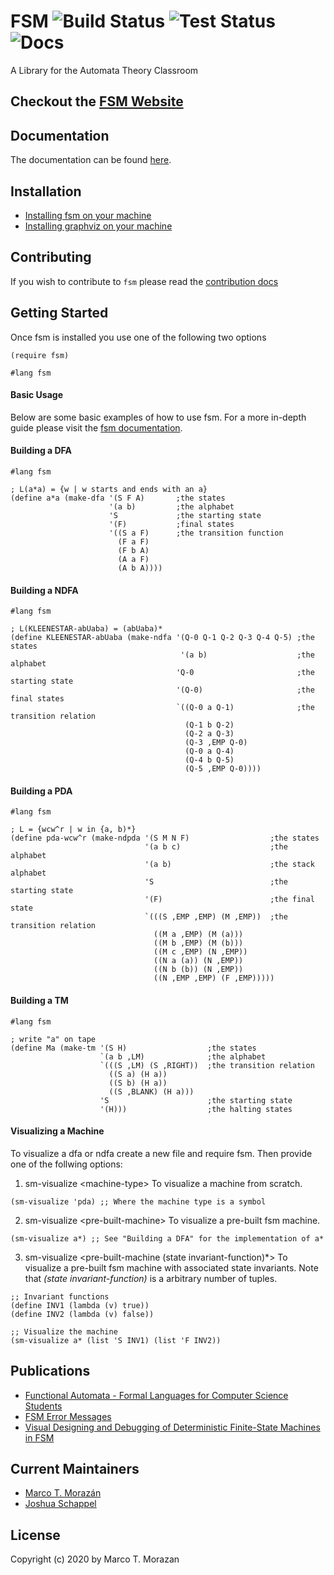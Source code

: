 # FSM   ![Build Status](https://github.com/morazanm/fsm/actions/workflows/build.yml/badge.svg) ![Test Status](https://github.com/morazanm/fsm/actions/workflows/ci.yml/badge.svg) ![Docs](https://github.com/morazanm/fsm/actions/workflows/docs.yml/badge.svg)
A Library for the Automata Theory Classroom


## Checkout the [FSM Website](https://morazanm.github.io/fsm/)


## Documentation
The documentation can be found  [here](https://morazanm.github.io/fsm/fsm/index.html).


## Installation
- [Installing fsm on your machine](fsm-docs/readmes/fsm_install.md)
- [Installing graphviz on your machine](fsm-gviz/README.md)


## Contributing
If you wish to contribute to `fsm` please read the [contribution docs](fsm-docs/readmes/contribute.md)


## Getting Started
Once fsm is installed you use one of the following two options
```racket
(require fsm)
```
```racket
#lang fsm
```

#### Basic Usage
Below are some basic examples of how to use fsm. For a more in-depth guide please visit the [fsm documentation](https://htmlpreview.github.io/?https://github.com/morazanm/fsm/blob/master/fsm.html).

#### Building a DFA
```racket
#lang fsm 

; L(a*a) = {w | w starts and ends with an a}
(define a*a (make-dfa '(S F A)       ;the states
                      '(a b)         ;the alphabet
                      'S             ;the starting state
                      '(F)           ;final states
                      '((S a F)      ;the transition function
                        (F a F)
                        (F b A)
                        (A a F)
                        (A b A))))
```

#### Building a NDFA
```racket
#lang fsm

; L(KLEENESTAR-abUaba) = (abUaba)*
(define KLEENESTAR-abUaba (make-ndfa '(Q-0 Q-1 Q-2 Q-3 Q-4 Q-5) ;the states
                                      '(a b)                    ;the alphabet
                                     'Q-0                       ;the starting state
                                     '(Q-0)                     ;the final states
                                     `((Q-0 a Q-1)              ;the transition relation
                                       (Q-1 b Q-2)
                                       (Q-2 a Q-3)
                                       (Q-3 ,EMP Q-0)
                                       (Q-0 a Q-4)
                                       (Q-4 b Q-5)
                                       (Q-5 ,EMP Q-0))))
```
#### Building a PDA
```racket
#lang fsm

; L = {wcw^r | w in {a, b)*}
(define pda-wcw^r (make-ndpda '(S M N F)                  ;the states
                              '(a b c)                    ;the alphabet
                              '(a b)                      ;the stack alphabet
                              'S                          ;the starting state
                              '(F)                        ;the final state
                              `(((S ,EMP ,EMP) (M ,EMP))  ;the transition relation
                                ((M a ,EMP) (M (a)))
                                ((M b ,EMP) (M (b)))
                                ((M c ,EMP) (N ,EMP))
                                ((N a (a)) (N ,EMP))
                                ((N b (b)) (N ,EMP))
                                ((N ,EMP ,EMP) (F ,EMP)))))
```
#### Building a TM
```racket
#lang fsm

; write "a" on tape
(define Ma (make-tm '(S H)                  ;the states
                    `(a b ,LM)              ;the alphabet
                    `(((S ,LM) (S ,RIGHT))  ;the transition relation
                      ((S a) (H a))
                      ((S b) (H a))
                      ((S ,BLANK) (H a)))
                    'S                      ;the starting state
                    '(H)))                  ;the halting states
```


#### Visualizing a Machine 
To visualize a dfa or ndfa create a new file and require fsm. Then provide one of the follwing options:

1) sm-visualize &lt;machine-type&gt; To visualize a machine from scratch.
```racket
(sm-visualize 'pda) ;; Where the machine type is a symbol
```

2) sm-visualize &lt;pre-built-machine&gt; To visualize a pre-built fsm machine.
```racket
(sm-visualize a*) ;; See "Building a DFA" for the implementation of a*
```

3) sm-visualize &lt;pre-built-machine (state invariant-function)*&gt; To visualize a pre-built fsm machine with associated state invariants. Note that *(state invariant-function)* is a arbitrary number of tuples.
```racket
;; Invariant functions
(define INV1 (lambda (v) true))
(define INV2 (lambda (v) false))

;; Visualize the machine 
(sm-visualize a* (list 'S INV1) (list 'F INV2))
```


## Publications
- [Functional Automata - Formal Languages for Computer Science Students](https://arxiv.org/abs/1412.4878)
- [FSM Error Messages](https://arxiv.org/abs/1906.11421v1)
- [Visual Designing and Debugging of Deterministic Finite-State Machines in FSM](https://arxiv.org/abs/2008.09254)


## Current Maintainers
- [Marco T. Morazán](https://github.com/morazanm)
- [Joshua Schappel](https://github.com/jschappel)


## License
Copyright (c) 2020 by Marco T. Morazan
